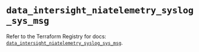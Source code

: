 # `data_intersight_niatelemetry_syslog_sys_msg`

Refer to the Terraform Registry for docs: [`data_intersight_niatelemetry_syslog_sys_msg`](https://registry.terraform.io/providers/ciscodevnet/intersight/1.0.71/docs/data-sources/niatelemetry_syslog_sys_msg).
